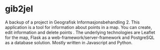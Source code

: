 # gib2jel
A backup of a project in Geografisk Informasjonsbehandling 2.
This application is a tool for information about points in a map. You can create, edit information and delete points .
The underlying technologies are Leaflet for the map, Flask as a web-framework/server-framework and 
PostgreSQL as a database solution. Mostly written in Javascript and Python.  
